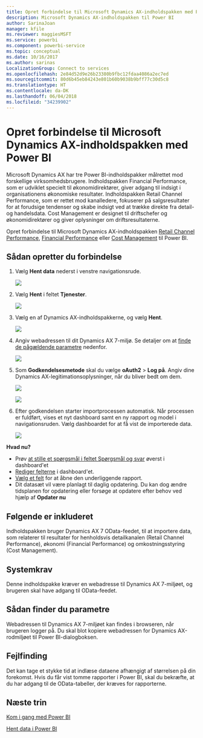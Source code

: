 ```yaml
---
title: Opret forbindelse til Microsoft Dynamics AX-indholdspakken med Power BI
description: Microsoft Dynamics AX-indholdspakken til Power BI
author: SarinaJoan
manager: kfile
ms.reviewer: maggiesMSFT
ms.service: powerbi
ms.component: powerbi-service
ms.topic: conceptual
ms.date: 10/16/2017
ms.author: sarinas
LocalizationGroup: Connect to services
ms.openlocfilehash: 2e84d52d9e26b23380b9fbc12fdaa4086a2ec7ed
ms.sourcegitcommit: 80d6b45eb84243e801b60b9038b9bff77c30d5c8
ms.translationtype: HT
ms.contentlocale: da-DK
ms.lasthandoff: 06/04/2018
ms.locfileid: "34239902"
---
```

# <a name="connect-to-microsoft-dynamics-ax-content-pack-with-power-bi"></a>Opret forbindelse til Microsoft Dynamics AX-indholdspakken med Power BI
Microsoft Dynamics AX har tre Power BI-indholdspakker målrettet mod forskellige virksomhedsbrugere. Indholdspakken Financial Performance, som er udviklet specielt til økonomidirektører, giver adgang til indsigt i organisationens økonomiske resultater. Indholdspakken Retail Channel Performance, som er rettet mod kanalledere, fokuserer på salgsresultater for at forudsige tendenser og skabe indsigt ved at trække direkte fra detail- og handelsdata. Cost Management er designet til driftschefer og økonomidirektører og giver oplysninger om driftsresultaterne.

Opret forbindelse til Microsoft Dynamics AX-indholdspakken [Retail Channel Performance](https://app.powerbi.com/getdata/services/dynamics-ax-retail-channel-performance), [Financial Performance](https://app.powerbi.com/getdata/services/dynamics-ax-financial-performance) eller [Cost Management](https://app.powerbi.com/getdata/services/dynamics-ax-cost-management) til Power BI.

## <a name="how-to-connect"></a>Sådan opretter du forbindelse
1. Vælg **Hent data** nederst i venstre navigationsrude.
   
   ![](media/service-connect-to-microsoft-dynamics-ax/getdata.png)
2. Vælg **Hent** i feltet **Tjenester**.
   
   ![](media/service-connect-to-microsoft-dynamics-ax/services.png)
3. Vælg en af Dynamics AX-indholdspakkerne, og vælg **Hent**.
   
   ![](media/service-connect-to-microsoft-dynamics-ax/mdax.png)
4. Angiv webadressen til dit Dynamics AX 7-miljø. Se detaljer om at [finde de pågældende parametre](#FindingParams) nedenfor.
   
   ![](media/service-connect-to-microsoft-dynamics-ax/params.png)
5. Som **Godkendelsesmetode** skal du vælge **oAuth2** \> **Log på**. Angiv dine Dynamics AX-legitimationsoplysninger, når du bliver bedt om dem.
   
    ![](media/service-connect-to-microsoft-dynamics-ax/creds.png)
   
    ![](media/service-connect-to-microsoft-dynamics-ax/creds2.png)
6. Efter godkendelsen starter importprocessen automatisk. Når processen er fuldført, vises et nyt dashboard samt en ny rapport og model i navigationsruden. Vælg dashboardet for at få vist de importerede data.
   
     ![](media/service-connect-to-microsoft-dynamics-ax/dashboard.png)

**Hvad nu?**

* Prøv [at stille et spørgsmål i feltet Spørgsmål og svar](power-bi-q-and-a.md) øverst i dashboard'et
* [Rediger felterne](service-dashboard-edit-tile.md) i dashboard'et.
* [Vælg et felt](service-dashboard-tiles.md) for at åbne den underliggende rapport.
* Dit datasæt vil være planlagt til daglig opdatering. Du kan dog ændre tidsplanen for opdatering eller forsøge at opdatere efter behov ved hjælp af **Opdater nu**

## <a name="whats-included"></a>Følgende er inkluderet
Indholdspakken bruger Dynamics AX 7 OData-feedet, til at importere data, som relaterer til resultater for henholdsvis detailkanalen (Retail Channel Performance), økonomi (Financial Performance) og omkostningsstyring (Cost Management).

## <a name="system-requirements"></a>Systemkrav
Denne indholdspakke kræver en webadresse til Dynamics AX 7-miljøet, og brugeren skal have adgang til OData-feedet.

## <a name="finding-parameters"></a>Sådan finder du parametre
<a name="FindingParams"></a>

Webadressen til Dynamics AX 7-miljøet kan findes i browseren, når brugeren logger på. Du skal blot kopiere webadressen for Dynamics AX-rodmiljøet til Power BI-dialogboksen.

## <a name="troubleshooting"></a>Fejlfinding
Det kan tage et stykke tid at indlæse dataene afhængigt af størrelsen på din forekomst. Hvis du får vist tomme rapporter i Power BI, skal du bekræfte, at du har adgang til de OData-tabeller, der kræves for rapporterne.

## <a name="next-steps"></a>Næste trin
[Kom i gang med Power BI](service-get-started.md)

[Hent data i Power BI](service-get-data.md)

